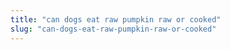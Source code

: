 ```yaml
---
title: "can dogs eat raw pumpkin raw or cooked"
slug: "can-dogs-eat-raw-pumpkin-raw-or-cooked"
---
```


